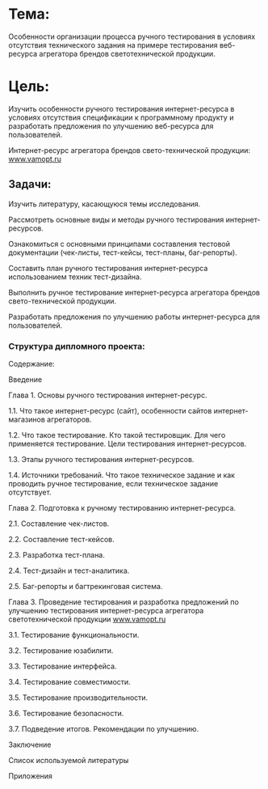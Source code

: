 # **Тема:**
Особенности организации процесса ручного тестирования в условиях отсутствия технического задания на примере тестирования веб-ресурса агрегатора брендов светотехнической продукции.


# **Цель:** 
Изучить особенности ручного тестирования интернет-ресурса в условиях отсутствия спецификации к программному продукту и разработать предложения по улучшению веб-ресурса для пользователей.

Интернет-ресурс агрегатора брендов свето-технической продукции: www.vamopt.ru


## **Задачи:**
Изучить литературу, касающуюся темы исследования.

Рассмотреть основные виды и методы ручного тестирования интернет-ресурсов.

Ознакомиться с основными принципами составления тестовой документации (чек-листы, тест-кейсы, тест-планы, баг-репорты).

Составить план ручного тестирования интернет-ресурса использованием техник тест-дизайна.

Выполнить ручное тестирование интернет-ресурса агрегатора брендов свето-технической продукции.

Разработать предложения по улучшению работы интернет-ресурса для пользователей.


### **Структура дипломного проекта:**


Содержание:


Введение


Глава 1. Основы ручного тестирования интернет-ресурс.

1.1. Что такое интернет-ресурс (сайт), особенности сайтов интернет-магазинов агрегаторов.

1.2. Что такое тестирование. Кто такой тестировщик. Для чего применяется тестирование. Цели тестирования интернет-ресурсов.

1.3. Этапы ручного тестирования интернет-ресурсов.

1.4. Источники требований. Что такое техническое задание и как проводить ручное тестирование, если техническое задание отсутствует.


Глава 2. Подготовка к ручному тестированию интернет-ресурса.

2.1. Составление чек-листов.

2.2. Составление тест-кейсов.

2.3. Разработка тест-плана.

2.4. Тест-дизайн и тест-аналитика.

2.5. Баг-репорты и багтрекинговая система.


Глава 3. Проведение тестирования и разработка предложений по улучшению тестирования интернет-ресурса агрегатора светотехнической продукции www.vamopt.ru

3.1. Тестирование функциональности.

3.2. Тестирование юзабилити.

3.3. Тестирование интерфейса.

3.4. Тестирование совместимости.

3.5. Тестирование производительности.

3.6. Тестирование безопасности.

3.7. Подведение итогов. Рекомендации по улучшению.


Заключение

Список используемой литературы

Приложения


